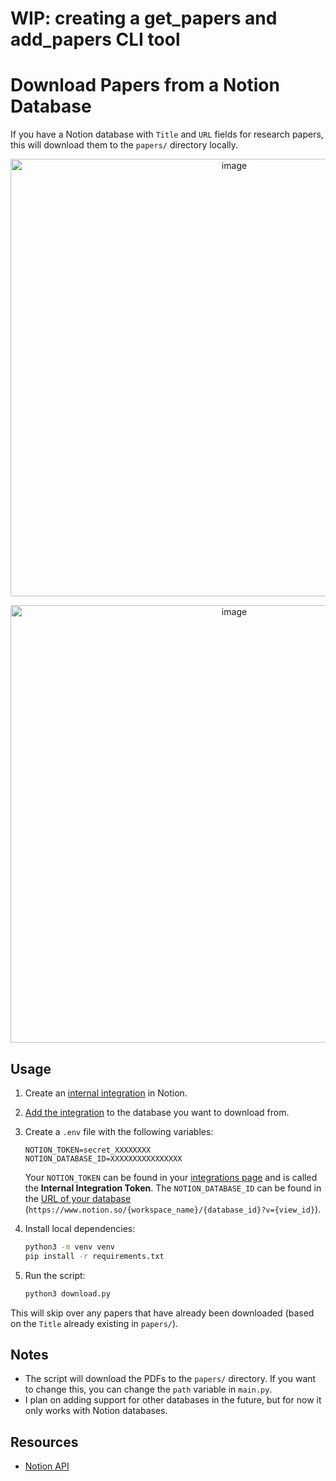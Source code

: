 # WIP: creating a get_papers and add_papers CLI tool

# Download Papers from a Notion Database
If you have a Notion database with `Title` and `URL` fields for research papers, this will download them to the `papers/` directory locally.
<p align="center">
  <img width="700" alt="image" src="https://user-images.githubusercontent.com/47067154/209739153-814b31ac-d2e8-4b80-b622-ee0ae607019f.png">
</p>
<p align="center">
  <img width="700" alt="image" src="https://user-images.githubusercontent.com/47067154/210903470-3a52aa5c-30b1-48fd-8de3-914d86430dcc.png">
</p>

## Usage
1. Create an [internal integration](https://www.notion.so/help/create-integrations-with-the-notion-api) in Notion.

2. [Add the integration](https://www.notion.so/help/add-and-manage-connections-with-the-api#add-connections-to-pages) to the database you want to download from.

3. Create a `.env` file with the following variables:

    ```
    NOTION_TOKEN=secret_XXXXXXXX
    NOTION_DATABASE_ID=XXXXXXXXXXXXXXXX
    ```
    Your `NOTION_TOKEN` can be found in your [integrations page](https://www.notion.so/my-integrations) and is called the **Internal Integration Token**. The `NOTION_DATABASE_ID` can be found in the [URL of your database](https://www.notion.so/my-integrations) (`https://www.notion.so/{workspace_name}/{database_id}?v={view_id}`).

4. Install local dependencies:

    ```bash
    python3 -m venv venv
    pip install -r requirements.txt
    ```

5. Run the script:

    ```bash
    python3 download.py
    ```

This will skip over any papers that have already been downloaded (based on the `Title` already existing in `papers/`).

## Notes
- The script will download the PDFs to the `papers/` directory. If you want to change this, you can change the `path` variable in `main.py`.
- I plan on adding support for other databases in the future, but for now it only works with Notion databases.

## Resources
- [Notion API](https://developers.notion.com/)